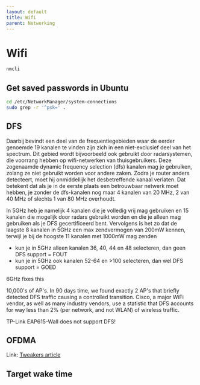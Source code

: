 ```yaml
---
layout: default
title: Wifi
parent: Networking
---
```


# Wifi

```bash
nmcli
```

## Get saved passwords in Ubuntu

```bash
cd /etc/NetworkManager/system-connections
sudo grep -r '^psk=' .
```

## DFS

Daarbij bevindt een deel van de frequentiegebieden waar de eerder genoemde 19 kanalen te vinden zijn zich in een niet-exclusief deel van het spectrum. Dit gebied wordt bijvoorbeeld ook gebruikt door radarsystemen, die voorrang hebben op wifi-netwerken van thuisgebruikers. Deze zogenaamde dynamic frequency selection (dfs) kanalen mag je gebruiken, zolang ze niet gebruikt worden voor andere zaken. Zodra je router anders detecteert, moet hij onmiddellijk het desbetreffende kanaal verlaten. Dat betekent dat als je in de eerste plaats een betrouwbaar netwerk moet hebben, je zonder de dfs-kanalen nog maar 4 kanalen van 20 MHz, 2 van 40 MHz of slechts 1 van 80 MHz overhoudt.

 In 5GHz heb je namelijk 4 kanalen die je volledig vrij mag gebruiken en 15 kanalen die mogelijk door radars gebruikt worden en die je alleen mag gebruiken als je DFS gecertificeerd bent. Vervolgens is het zo dat de laagste 8 kanalen in 5GHz een max zendvermogen van 200mW kennen, terwijl je bij de hoogste 11 kanalen met 1000mW mag zenden

- kun je in 5GHz alleen kanalen 36, 40, 44 en 48 selecteren, dan geen DFS support = FOUT
- kun je in 5GHz ook kanalen 52-64 en >100 selecteren, dan wel DFS support = GOED

6GHz fixes this

10,000's of AP's.  In 90 days time, we found exactly 2 AP's that briefly detected DFS traffic causing a controlled transition.  Cisco, a major WiFi vendor, as well as many industry vendors, use a statistic that DFS accounts for way less than 2% (per network, and not WLAN) of wireless traffic.

TP-Link EAP615-Wall does not support DFS!

## OFDMA

Link: [Tweakers article](https://tweakers.net/reviews/8814/8/hoe-werkt-wifi-van-modulatie-tot-mu-mimo-wi-fi-6-ofdma-en-mu-mimo.html)

## Target wake time
